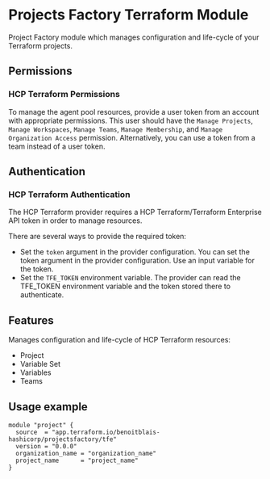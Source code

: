 # Projects Factory Terraform Module

Project Factory module which manages configuration and life-cycle
of your Terraform projects.

## Permissions

### HCP Terraform Permissions

To manage the agent pool resources, provide a user token from an account with
appropriate permissions. This user should have the `Manage Projects`, `Manage Workspaces`,
`Manage Teams`, `Manage Membership`, and `Manage Organization Access` permission.
Alternatively, you can use a token from a team instead of a user token.

## Authentication

### HCP Terraform Authentication

The HCP Terraform provider requires a HCP Terraform/Terraform Enterprise API token in
order to manage resources.

There are several ways to provide the required token:

* Set the `token` argument in the provider configuration. You can set the token argument in the provider configuration. Use an
input variable for the token.
* Set the `TFE_TOKEN` environment variable. The provider can read the TFE\_TOKEN environment variable and the token stored there
to authenticate.

## Features

Manages configuration and life-cycle of HCP Terraform resources:
* Project
* Variable Set
* Variables
* Teams

## Usage example

```hcl
module "project" {
  source  = "app.terraform.io/benoitblais-hashicorp/projectsfactory/tfe"
  version = "0.0.0"
  organization_name = "organization_name"
  project_name      = "project_name"
}
```
